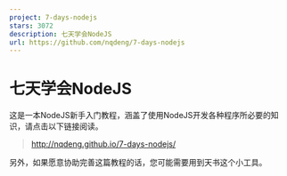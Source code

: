 ```yaml
---
project: 7-days-nodejs
stars: 3072
description: 七天学会NodeJS
url: https://github.com/nqdeng/7-days-nodejs
---
```


七天学会NodeJS
==========

这是一本NodeJS新手入门教程，涵盖了使用NodeJS开发各种程序所必要的知识，请点击以下链接阅读。

> http://nqdeng.github.io/7-days-nodejs/

另外，如果愿意协助完善这篇教程的话，您可能需要用到天书这个小工具。
